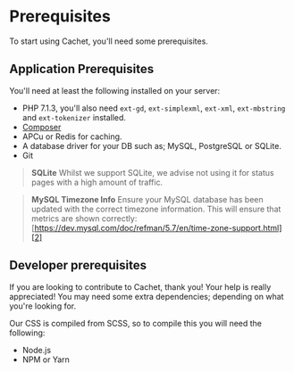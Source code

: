 # Prerequisites

To start using Cachet, you'll need some prerequisites.

## Application Prerequisites

You'll need at least the following installed on your server:

- PHP 7.1.3, you'll also need `ext-gd`, `ext-simplexml`, `ext-xml`, `ext-mbstring` and `ext-tokenizer` installed.
- [Composer][1]
- APCu or Redis for caching.
- A database driver for your DB such as; MySQL, PostgreSQL or SQLite.
- Git

> **SQLite**
> Whilst we support SQLite, we advise not using it for status pages
> with a high amount of traffic.

> **MySQL Timezone Info**
> Ensure your MySQL database has been updated with the correct timezone
> information. This will ensure that metrics are shown
> correctly: [https://dev.mysql.com/doc/refman/5.7/en/time-zone-support.html][2]

## Developer prerequisites

If you are looking to contribute to Cachet, thank you! Your help is really
appreciated! You may need some extra dependencies; depending on what you're looking for.

Our CSS is compiled from SCSS, so to compile this you will need the following:

- Node.js
- NPM or Yarn

[1]: https://getcomposer.org/
[2]: https://dev.mysql.com/doc/refman/5.7/en/time-zone-support.html
